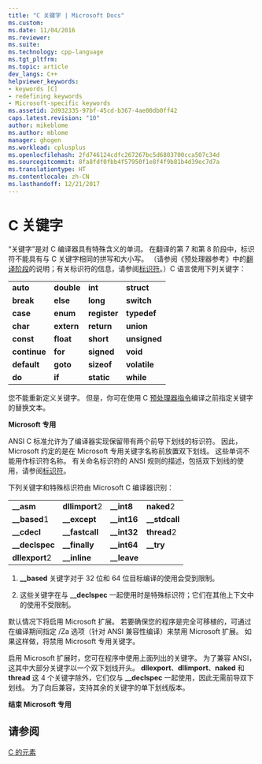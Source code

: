 ```yaml
---
title: "C 关键字 | Microsoft Docs"
ms.custom: 
ms.date: 11/04/2016
ms.reviewer: 
ms.suite: 
ms.technology: cpp-language
ms.tgt_pltfrm: 
ms.topic: article
dev_langs: C++
helpviewer_keywords:
- keywords [C]
- redefining keywords
- Microsoft-specific keywords
ms.assetid: 2d932335-97bf-45cd-b367-4ae00db0ff42
caps.latest.revision: "10"
author: mikeblome
ms.author: mblome
manager: ghogen
ms.workload: cplusplus
ms.openlocfilehash: 2fd746124cdfc267267bc5d6803700cca507c34d
ms.sourcegitcommit: 8fa8fdf0fbb4f57950f1e8f4f9b81b4d39ec7d7a
ms.translationtype: HT
ms.contentlocale: zh-CN
ms.lasthandoff: 12/21/2017
---
```

# <a name="c-keywords"></a>C 关键字
“关键字”是对 C 编译器具有特殊含义的单词。 在翻译的第 7 和第 8 阶段中，标识符不能具有与 C 关键字相同的拼写和大小写。 （请参阅《预处理器参考》中的[翻译阶段](../preprocessor/phases-of-translation.md)的说明；有关标识符的信息，请参阅[标识符](../c-language/c-identifiers.md)。）C 语言使用下列关键字：  
  
|||||  
|-|-|-|-|  
|**auto**|**double**|**int**|**struct**|  
|**break**|**else**|**long**|**switch**|  
|**case**|**enum**|**register**|**typedef**|  
|**char**|**extern**|**return**|**union**|  
|**const**|**float**|**short**|**unsigned**|  
|**continue**|**for**|**signed**|**void**|  
|**default**|**goto**|**sizeof**|**volatile**|  
|**do**|**if**|**static**|**while**|  
  
 您不能重新定义关键字。 但是，你可在使用 C [预处理器指令](../preprocessor/preprocessor-directives.md)编译之前指定关键字的替换文本。  
  
 **Microsoft 专用**  
  
 ANSI C 标准允许为了编译器实现保留带有两个前导下划线的标识符。 因此，Microsoft 约定的是在 Microsoft 专用关键字名称前放置双下划线。 这些单词不能用作标识符名称。 有关命名标识符的 ANSI 规则的描述，包括双下划线的使用，请参阅[标识符](../c-language/c-identifiers.md)。  
  
 下列关键字和特殊标识符由 Microsoft C 编译器识别：  
  
|||||  
|-|-|-|-|  
|**__asm**|**dllimport**2|**__int8**|**naked**2|  
|**__based**1|**__except**|**__int16**|**__stdcall**|  
|**__cdecl**|**__fastcall**|**__int32**|**thread**2|  
|**__declspec**|**__finally**|**__int64**|**__try**|  
|**dllexport**2|**__inline**|**__leave**||  
  
 1. **__based** 关键字对于 32 位和 64 位目标编译的使用会受到限制。  
  
 2. 这些关键字在与 **__declspec** 一起使用时是特殊标识符；它们在其他上下文中的使用不受限制。  
  
 默认情况下将启用 Microsoft 扩展。 若要确保您的程序是完全可移植的，可通过在编译期间指定 /Za 选项（针对 ANSI 兼容性编译）来禁用 Microsoft 扩展。 如果这样做，将禁用 Microsoft 专用关键字。  
  
 启用 Microsoft 扩展时，您可在程序中使用上面列出的关键字。 为了兼容 ANSI，这其中大部分关键字以一个双下划线开头。 **dllexport**、**dllimport**、**naked** 和 **thread** 这 4 个关键字除外，它们仅与 **__declspec** 一起使用，因此无需前导双下划线。 为了向后兼容，支持其余的关键字的单下划线版本。  
  
 **结束 Microsoft 专用**  
  
## <a name="see-also"></a>请参阅  
 [C 的元素](../c-language/elements-of-c.md)